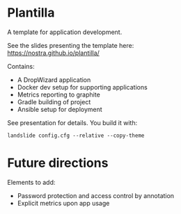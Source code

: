 # Plantilla

A template for application development.

See the slides presenting the template here: https://nostra.github.io/plantilla/

Contains:

* A DropWizard application
* Docker dev setup for supporting applications
* Metrics reporting to graphite
* Gradle building of project
* Ansible setup for deployment

See presentation for details. You build it with:

```
landslide config.cfg --relative --copy-theme
```

# Future directions

Elements to add:

* Password protection and access control by annotation
* Explicit metrics upon app usage

